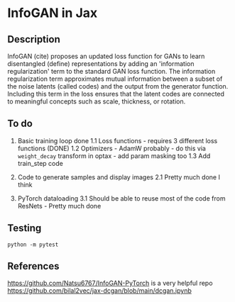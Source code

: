 # InfoGAN in Jax

## Description

InfoGAN (cite) proposes an updated loss function for GANs to learn disentangled (define) representations by adding an 'information regularization' term to the standard GAN loss function. The information regularization term approximates mutual information between a subset of the noise latents (called codes) and the output from the generator function. Including this term in the loss ensures that the latent codes are connected to meaningful concepts such as scale, thickness, or rotation. 

## To do

1. Basic training loop done
    1.1 Loss functions - requires 3 different loss functions (DONE)
    1.2 Optimizers - AdamW probably - do this via ```weight_decay``` transform in optax - add param masking too
    1.3 Add train_step code 

2. Code to generate samples and display images 
    2.1 Pretty much done I think

3. PyTorch dataloading
    3.1 Should be able to reuse most of the code from ResNets - Pretty much done

## Testing
```
python -m pytest
```

## References

https://github.com/Natsu6767/InfoGAN-PyTorch is a very helpful repo 
https://github.com/bilal2vec/jax-dcgan/blob/main/dcgan.ipynb